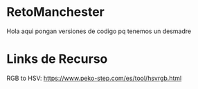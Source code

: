 # RetoManchester
Hola aqui pongan versiones de codigo pq tenemos un desmadre

# Links de Recurso
RGB to HSV:
https://www.peko-step.com/es/tool/hsvrgb.html
